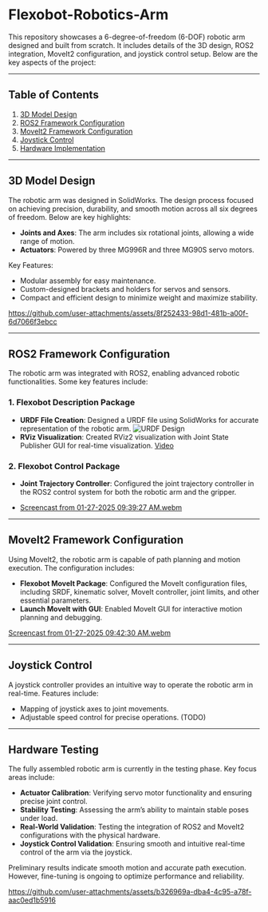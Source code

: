 # Flexobot-Robotics-Arm

This repository showcases a 6-degree-of-freedom (6-DOF) robotic arm designed and built from scratch. It includes details of the 3D design, ROS2 integration, MoveIt2 configuration, and joystick control setup. Below are the key aspects of the project:

---

## Table of Contents
1. [3D Model Design](#3d-model-design)
2. [ROS2 Framework Configuration](#ros2-framework-configuration)
3. [MoveIt2 Framework Configuration](#moveit2-framework-configuration)
4. [Joystick Control](#joystick-control)
5. [Hardware Implementation](#hardware-implementation)


---

## 3D Model Design
The robotic arm was designed in SolidWorks. The design process focused on achieving precision, durability, and smooth motion across all six degrees of freedom. Below are key highlights:

- **Joints and Axes**: The arm includes six rotational joints, allowing a wide range of motion.
- **Actuators**: Powered by three MG996R and three MG90S servo motors.

Key Features:
- Modular assembly for easy maintenance.
- Custom-designed brackets and holders for servos and sensors.
- Compact and efficient design to minimize weight and maximize stability.



https://github.com/user-attachments/assets/8f252433-98d1-481b-a00f-6d7066f3ebcc



---

## ROS2 Framework Configuration
The robotic arm was integrated with ROS2, enabling advanced robotic functionalities. Some key features include:

### 1. Flexobot Description Package
- **URDF File Creation**: Designed a URDF file using SolidWorks for accurate representation of the robotic arm. ![URDF Design](images/urdf_design.png)
- **RViz Visualization**: Created RViz2 visualization with Joint State Publisher GUI for real-time visualization. [Video](videos/rviz2_visualization.mp4)

### 2. Flexobot Control Package
- **Joint Trajectory Controller**: Configured the joint trajectory controller in the ROS2 control system for both the robotic arm and the gripper.

- [Screencast from 01-27-2025 09:39:27 AM.webm](https://github.com/user-attachments/assets/1eb9428e-02c6-4f70-a86b-f1c98212eb7b)


---

## MoveIt2 Framework Configuration
Using MoveIt2, the robotic arm is capable of path planning and motion execution. The configuration includes:

- **Flexobot MoveIt Package**: Configured the MoveIt configuration files, including SRDF, kinematic solver, MoveIt controller, joint limits, and other essential parameters.
- **Launch MoveIt with GUI**: Enabled MoveIt GUI for interactive motion planning and debugging.

  
[Screencast from 01-27-2025 09:42:30 AM.webm](https://github.com/user-attachments/assets/832c6697-161f-4ad3-8f15-f82fa94ecf4c)

---

## Joystick Control
A joystick controller provides an intuitive way to operate the robotic arm in real-time. Features include:

- Mapping of joystick axes to joint movements.
- Adjustable speed control for precise operations. (TODO)
---

## Hardware Testing
The fully assembled robotic arm is currently in the testing phase. Key focus areas include:

- **Actuator Calibration**: Verifying servo motor functionality and ensuring precise joint control.
- **Stability Testing**: Assessing the arm’s ability to maintain stable poses under load.
- **Real-World Validation**: Testing the integration of ROS2 and MoveIt2 configurations with the physical hardware.
- **Joystick Control Validation**: Ensuring smooth and intuitive real-time control of the arm via the joystick.

Preliminary results indicate smooth motion and accurate path execution. However, fine-tuning is ongoing to optimize performance and reliability.




https://github.com/user-attachments/assets/b326969a-dba4-4c95-a78f-aac0ed1b5916





